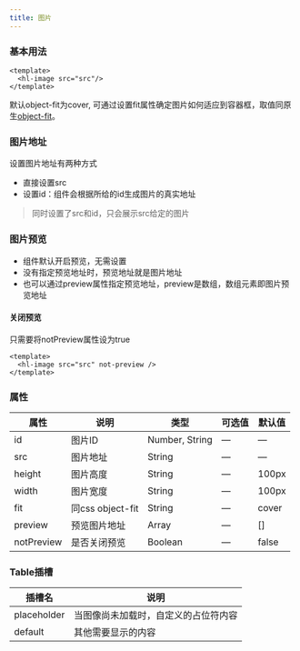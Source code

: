 ```yaml
---
title: 图片
---
```


### 基本用法
~~~vue
<template>
  <hl-image src="src"/>
</template>
~~~

默认object-fit为cover, 可通过设置fit属性确定图片如何适应到容器框，取值同原生[object-fit](https://developer.mozilla.org/zh-CN/docs/Web/CSS/object-fit)。

### 图片地址
设置图片地址有两种方式
+ 直接设置src
+ 设置id：组件会根据所给的id生成图片的真实地址

> 同时设置了src和id，只会展示src给定的图片

### 图片预览
+ 组件默认开启预览，无需设置
+ 没有指定预览地址时，预览地址就是图片地址
+ 也可以通过preview属性指定预览地址，preview是数组，数组元素即图片预览地址

#### 关闭预览
只需要将notPreview属性设为true
~~~vue
<template>
  <hl-image src="src" not-preview />
</template>
~~~

### 属性
| 属性    | 说明   | 类型  | 可选值 | 默认值  |
| ------- | ------ | ------| ------ | ------  |
|  id   | 图片ID | Number, String |  —  |  —   |
|  src   | 图片地址 | String |  —    |    —   |
|  height | 图片高度 | String |  —  | 100px |
|  width | 图片宽度 | String |  —  | 100px |
|  fit   |同css object-fit|String| — |cover|
|  preview |预览图片地址|Array|— |[]|
|  notPreview | 是否关闭预览 |Boolean| — |false|

### Table插槽
|插槽名	  |说明    |
|-----   |------  |
|placeholder|当图像尚未加载时，自定义的占位符内容|
|default|其他需要显示的内容|


